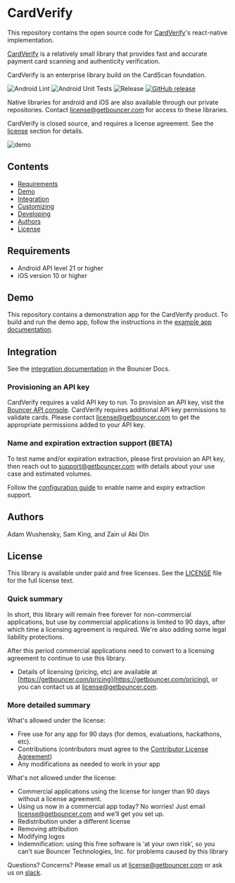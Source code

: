 # CardVerify
This repository contains the open source code for [CardVerify](https://www.getbouncer.com)'s react-native implementation.

[CardVerify](https://www.getbouncer.com/) is a relatively small library that provides fast and accurate payment card scanning and authenticity verification.

CardVerify is an enterprise library build on the CardScan foundation.

![Android Lint](https://github.com/getbouncer/react-native-cardverify/workflows/Android%20Lint/badge.svg)
![Android Unit Tests](https://github.com/getbouncer/react-native-cardverify/workflows/Android%20Unit%20Tests/badge.svg)
![Release](https://github.com/getbouncer/react-native-cardverify/workflows/Release/badge.svg)
[![GitHub release](https://img.shields.io/github/release/getbouncer/react-native-cardverify.svg?maxAge=60)](https://github.com/getbouncer/react-native-cardverify/releases)

Native libraries for android and iOS are also available through our private repositories. Contact [license@getbouncer.com](mailto:license@getbouncer.com) for access to these libraries.

CardVerify is closed source, and requires a license agreement. See the [license](#license) section for details.

![demo](docs/images/demo.gif)

## Contents
* [Requirements](#requirements)
* [Demo](#demo)
* [Integration](#integration)
* [Customizing](#customizing)
* [Developing](#developing)
* [Authors](#authors)
* [License](#license)

## Requirements
* Android API level 21 or higher
* iOS version 10 or higher

## Demo
This repository contains a demonstration app for the CardVerify product. To build and run the demo app, follow the instructions in the [example app documentation](https://docs.getbouncer.com/card-verify/react-native-integration-guide#example-app).

## Integration
See the [integration documentation](https://docs.getbouncer.com/card-scan/react-native-integration-guide) in the Bouncer Docs.

### Provisioning an API key
CardVerify requires a valid API key to run. To provision an API key, visit the [Bouncer API console](https://api.getbouncer.com/console). CardVerify requires additional API key permissions to validate cards. Please contact [license@getbouncer.com](mailto:license@getbouncer.com) to get the appropriate permissions added to your API key.

### Name and expiration extraction support (BETA)
To test name and/or expiration extraction, please first provision an API key, then reach out to [support@getbouncer.com](mailto:support@getbouncer.com) with details about your use case and estimated volumes.

Follow the [configuration guide](https://docs.getbouncer.com/card-verify/react-native-integration-guide#configuration) to enable name and expiry extraction support.

## Authors
Adam Wushensky, Sam King, and Zain ul Abi Din

## License
This library is available under paid and free licenses. See the [LICENSE](LICENSE) file for the full license text.

### Quick summary
In short, this library will remain free forever for non-commercial applications, but use by commercial applications is limited to 90 days, after which time a licensing agreement is required. We're also adding some legal liability protections.

After this period commercial applications need to convert to a licensing agreement to continue to use this library.
* Details of licensing (pricing, etc) are available at [https://getbouncer.com/pricing](https://getbouncer.com/pricing), or you can contact us at [license@getbouncer.com](mailto:license@getbouncer.com).

### More detailed summary
What's allowed under the license:
* Free use for any app for 90 days (for demos, evaluations, hackathons, etc).
* Contributions (contributors must agree to the [Contributor License Agreement](Contributor%20License%20Agreement))
* Any modifications as needed to work in your app

What's not allowed under the license:
* Commercial applications using the license for longer than 90 days without a license agreement. 
* Using us now in a commercial app today? No worries! Just email [license@getbouncer.com](mailto:license@getbouncer.com) and we’ll get you set up.
* Redistribution under a different license
* Removing attribution
* Modifying logos
* Indemnification: using this free software is ‘at your own risk’, so you can’t sue Bouncer Technologies, Inc. for problems caused by this library

Questions? Concerns? Please email us at [license@getbouncer.com](mailto:license@getbouncer.com) or ask us on [slack](https://getbouncer.slack.com).
